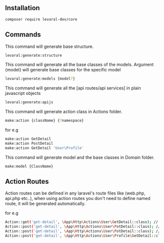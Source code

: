 ## Installation


```bash
composer require levaral-dev/core
```

## Commands

This command will generate base structure.

```bash
levaral:generate:structure
```

This command will generate all the base classes of the models. Argument {model} will generate base classes for the 
specific model 

```bash
levaral:generate:models {model?}
```

This command will generate all the [api routes/api services] in plain javascript objects

```bash
levaral:generate:apijs
```
This command will generate action class in Actions folder.

```bash
make:action {className} {?namespace}
```
for e.g
```bash
make:action GetDetail
make:action PostDetail
make:action GetDetail 'User\Profile'
```

This command will generate model and the base classes in Domain folder.

```bash
make:model {ClassName}
```

## Action Routes

Action routes can be defined in any laravel's route files like (web.php, api.php etc..), when using
action routes you don't need to define named route, it will be generated automatically.

for e.g

```bash
Action::get('get-detail', \App\Http\Actions\User\GetDetail::class); // route name User:GetDetail
Action::post('get-detail', \App\Http\Actions\User\PotDetail::class); // route name User:PotDetail
Action::post('get-detail', \App\Http\Actions\User\PotDetail::class); // route name User:PotDetail
Action::post('get-detail', \App\Http\Actions\User\Profile\GetDetail::class); // route name User:Profile:PotDetail
```

